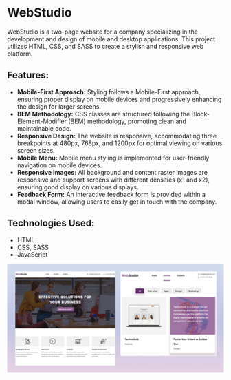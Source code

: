 # WebStudio

WebStudio is a two-page website for a company specializing in the development and design of mobile and desktop applications.
This project utilizes HTML, CSS, and SASS to create a stylish and responsive web platform.

## Features:

- **Mobile-First Approach:** Styling follows a Mobile-First approach, ensuring proper display on mobile devices and progressively enhancing the design for larger screens.
- **BEM Methodology:** CSS classes are structured following the Block-Element-Modifier (BEM) methodology, promoting clean and maintainable code.
- **Responsive Design:** The website is responsive, accommodating three breakpoints at 480px, 768px, and 1200px for optimal viewing on various screen sizes.
- **Mobile Menu:** Mobile menu styling is implemented for user-friendly navigation on mobile devices.
- **Responsive Images:** All background and content raster images are responsive and support screens with different densities (x1 and x2), ensuring good display on various displays.
- **Feedback Form:** An interactive feedback form is provided within a modal window, allowing users to easily get in touch with the company.

## Technologies Used:
- HTML
- CSS, SASS
- JavaScript

![preview](./images/preview.png)
